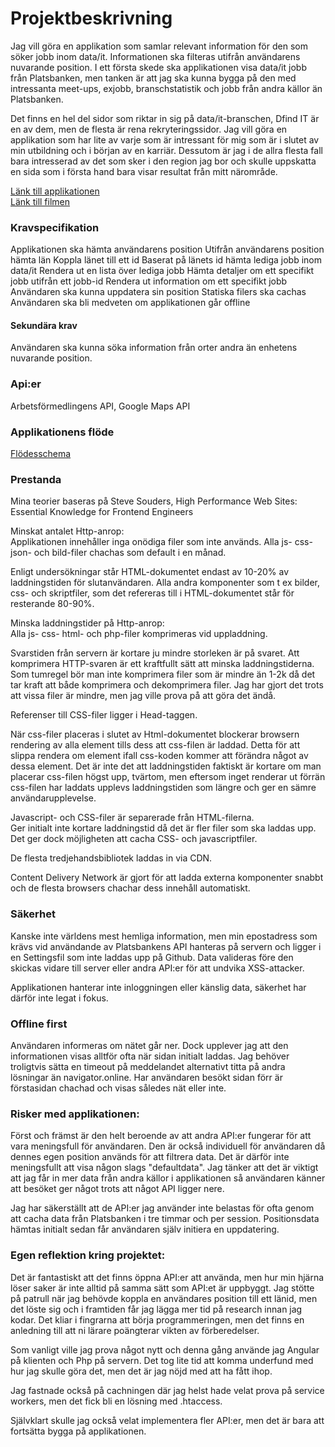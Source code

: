 # Projektbeskrivning
Jag vill göra en applikation som samlar relevant information för den som söker jobb inom data/it.
Informationen ska filteras utifrån användarens nuvarande position. I ett första skede ska applikationen
visa data/it jobb från Platsbanken, men tanken är att jag ska kunna bygga på den med intressanta meet-ups,
exjobb, branschstatistik och jobb från andra källor än Platsbanken.

Det finns en hel del sidor som riktar in sig på data/it-branschen, Dfind IT är en av dem, men de flesta
är rena rekryteringssidor. Jag vill göra en applikation som har lite av varje som är intressant för mig
som är i slutet av min utbildning och i början av en karriär. Dessutom är jag i de allra flesta fall bara intresserad av
det som sker i den region jag bor och skulle uppskatta en sida som i första hand bara visar resultat från mitt närområde.

[Länk till applikationen](http://46.101.166.136)<br>
[Länk till filmen](https://youtu.be/217eNhx6th4)

### Kravspecifikation
Applikationen ska hämta användarens position
Utifrån användarens position hämta län
Koppla länet till ett id
Baserat på länets id hämta lediga jobb inom data/it
Rendera ut en lista över lediga jobb
Hämta detaljer om ett specifikt jobb utifrån ett jobb-id
Rendera ut information om ett specifikt jobb
Användaren ska kunna uppdatera sin position
Statiska filers ska cachas
Användaren ska bli medveten om applikationen går offline

#### Sekundära krav
Användaren ska kunna söka information från orter andra än enhetens nuvarande position.

### Api:er
Arbetsförmedlingens API, Google Maps API

### Applikationens flöde
[Flödesschema](https://drive.google.com/file/d/0Bwo7ZJERQOUMQzJsSi1fRjB1cDA/view?usp=sharing)

### Prestanda
Mina teorier baseras på Steve Souders, High Performance Web Sites: Essential Knowledge for Frontend Engineers

Minskat antalet Http-anrop:<br>
Applikationen innehåller inga onödiga filer som inte används.
Alla js- css- json- och bild-filer chachas som default i en månad.

Enligt undersökningar står HTML-dokumentet endast av 10-20% av laddningstiden för slutanvändaren. Alla andra
komponenter som t ex bilder, css- och skriptfiler, som det refereras till i HTML-dokumentet står för resterande 80-90%.

Minska laddningstider på Http-anrop:<br>
Alla js- css- html- och php-filer komprimeras vid uppladdning.

Svarstiden från servern är kortare ju mindre storleken är på svaret. Att komprimera HTTP-svaren är ett
kraftfullt sätt att minska laddningstiderna. Som tumregel bör man inte komprimera filer som är mindre än 1-2k då det
tar kraft att både komprimera och dekomprimera filer. Jag har gjort det trots att vissa filer är mindre, men jag ville
prova på att göra det ändå.

Referenser till CSS-filer ligger i Head-taggen.

När css-filer placeras i slutet av Html-dokumentet blockerar browsern rendering av alla element tills dess att css-filen
är laddad. Detta för att slippa rendera om element ifall css-koden kommer att förändra något av dessa element.
Det är inte det att laddningstiden faktiskt är kortare om man placerar css-filen högst upp, tvärtom,
men eftersom inget renderar ut förrän css-filen har laddats upplevs laddningstiden som längre och ger en sämre
användarupplevelse.

Javascript- och CSS-filer är separerade från HTML-filerna.<br>
Ger initialt inte kortare laddningstid då det är fler filer som ska laddas upp. Det ger dock möjligheten att cacha
CSS- och javascriptfiler.

De flesta tredjehandsbibliotek laddas in via CDN.

Content Delivery Network är gjort för att ladda externa komponenter snabbt och de flesta browsers chachar dess innehåll
automatiskt.


### Säkerhet
Kanske inte världens mest hemliga information, men min epostadress som krävs vid användande av Platsbankens API hanteras
på servern och ligger i en Settingsfil som inte laddas upp på Github.
Data valideras före den skickas vidare till server eller andra API:er för att undvika XSS-attacker.

Applikationen hanterar inte inloggningen eller känslig data, säkerhet har därför inte legat i fokus.

### Offline first
Användaren informeras om nätet går ner. Dock upplever jag att den informationen visas alltför ofta när sidan initialt
laddas. Jag behöver troligtvis sätta en timeout på meddelandet alternativt titta på andra lösningar än navigator.online.
Har användaren besökt sidan förr är förstasidan chachad och visas således nät eller inte.

### Risker med applikationen:
Först och främst är den helt beroende av att andra API:er fungerar för att vara meningsfull för användaren.
Den är också individuell för användaren då dennes egen position används för att filtrera data. Det är därför inte
meningsfullt att visa någon slags "defaultdata". Jag tänker att det är viktigt att jag får in mer data
från andra källor i applikationen så användaren känner att besöket ger något trots att något API ligger nere.

Jag har säkerställt att de API:er jag använder inte belastas för ofta genom att cacha data från Platsbanken i tre timmar
och per session. Positionsdata hämtas initialt sedan får användaren själv initiera en uppdatering.


### Egen reflektion kring projektet:
Det är fantastiskt att det finns öppna API:er att använda, men hur min hjärna löser saker är inte alltid på
samma sätt som API:et är uppbyggt. Jag stötte på patrull när jag behövde koppla en användares position till ett länid,
men det löste sig och i framtiden får jag lägga mer tid på research innan jag kodar. Det kliar i fingrarna att börja
programmeringen, men det finns en anledning till att ni lärare poängterar vikten av förberedelser.

Som vanligt ville jag prova något nytt och denna gång använde jag Angular på klienten och Php på servern.
Det tog lite tid att komma underfund med hur jag skulle göra det, men det är jag nöjd med att ha fått ihop.

Jag fastnade också på cachningen där jag helst hade velat prova på service workers, men det fick bli en lösning med
.htaccess.

Självklart skulle jag också velat implementera fler API:er, men det är bara att fortsätta bygga på applikationen.





